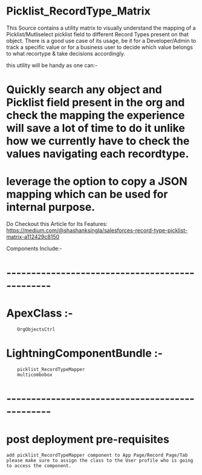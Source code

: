 # Picklist_RecordType_Matrix

This Source contains a utility matrix to visually understand the mapping of a Picklist/Mutliselect picklist field to different Record Types present on that object.
There is a good use case of its usage, be it for a Developer/Admin to track a specific value or for a business user to decide which value belongs to what recortype & take decisions accordingly. 

this utility will be handy as one can:- 
# Quickly search any object and Picklist field present in the org and check the mapping the experience will save a lot of time to do it unlike how we currently have to check the values navigating each recordtype.
# leverage the option to copy a JSON mapping which can be used for internal purpose.

Do Checkout this Article for Its Features: https://medium.com/@shashanksingla/salesforces-record-type-picklist-matrix-a112429c8150


Components Include:-
# ----------------------------------------------- #
 # ApexClass :-
        OrgObjectsCtrl
# LightningComponentBundle :-
        picklist_RecordTypeMapper
        multicombobox
        
# ----------------------------------------------- #
# post deployment pre-requisites
    add picklist_RecordTypeMapper component to App Page/Record Page/Tab
    please make sure to assign the class to the User profile who is going to access the component.


